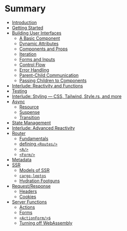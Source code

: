 # Summary

- [Introduction](./01_introduction.md)
- [Getting Started](./02_getting_started.md)
- [Building User Interfaces](./view/README.md)
  - [A Basic Component](./view/01_basic_component.md)
  - [Dynamic Attributes](./view/02_dynamic_attributes.md)
  - [Components and Props](./view/03_components.md)
  - [Iteration](./view/04_iteration.md)
  - [Forms and Inputs](./view/05_forms.md)
  - [Control Flow](./view/06_control_flow.md)
  - [Error Handling](./view/07_errors.md)
  - [Parent-Child Communication]()
  - [Passing Children to Components]()
- [Interlude: Reactivity and Functions]()
- [Testing]()
- [Interlude: Styling — CSS, Tailwind, Style.rs, and more]()
- [Async]()
  - [Resource]()
  - [Suspense]()
  - [Transition]()
- [State Management]()
- [Interlude: Advanced Reactivity]()
- [Router]()
  - [Fundamentals]()
  - [defining `<Routes/>`]()
  - [`<A/>`]()
  - [`<Form/>`]()
- [Metadata]()
- [SSR]()
  - [Models of SSR]()
  - [`cargo-leptos`]()
  - [Hydration Footguns]()
- [Request/Response]()
  - [Headers]()
  - [Cookies]()
- [Server Functions]()
  - [Actions]()
  - [Forms]()
  - [`<ActionForm/>`s]()
  - [Turning off WebAssembly]()
